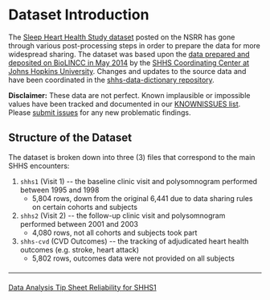 # Dataset Introduction

The [Sleep Heart Health Study dataset](:files_path:/datasets) posted on the NSRR has gone through various post-processing steps in order to prepare the data for more widespread sharing. The dataset was based upon the [data prepared and deposited on BioLINCC in May 2014](https://biolincc.nhlbi.nih.gov/studies/shhs/?q=sleep) by the [SHHS Coordinating Center at Johns Hopkins University](http://www.jhsph.edu/research/centers-and-institutes/johns-hopkins-center-for-clinical-trials/shhs.html). Changes and updates to the source data and have been coordinated in the [shhs-data-dictionary repository](https://github.com/sleepepi/shhs-data-dictionary).

**Disclaimer:** These data are not perfect. Known implausible or impossible values have been tracked and documented in our [KNOWNISSUES list](https://github.com/sleepepi/shhs-data-dictionary/blob/master/KNOWNISSUES.md). Please [submit issues](https://github.com/sleepepi/shhs-data-dictionary/issues) for any new problematic findings.

## Structure of the Dataset

The dataset is broken down into three (3) files that correspond to the main SHHS encounters:

1. `shhs1` (Visit 1) -- the baseline clinic visit and polysomnogram performed between 1995 and 1998
	- 5,804 rows, down from the original 6,441 due to data sharing rules on certain cohorts and subjects
2. `shhs2` (Visit 2) -- the follow-up clinic visit and polysomnogram performed between 2001 and 2003
	- 4,080 rows, not all cohorts and subjects took part
3. `shhs-cvd` (CVD Outcomes) -- the tracking of adjudicated heart health outcomes (e.g. stroke, heart attack)
	- 5,802 rows, outcomes data were not provided on all subjects


<hr class="soften" style="margin-top: 20px;margin-bottom: 20px;"/>

<div class="center">
<div class="btn-group">
  <a href=":pages_path:/3-data-analysis-tip-sheet.md" class="btn btn-default">
    <span class="glyphicon glyphicon-chevron-left"></span>
    Data Analysis Tip Sheet
  </a>

  <a href=":pages_path:/3-reliability-shhs1.md" class="btn btn-success">
    Reliability for SHHS1
    <span class="glyphicon glyphicon-chevron-right"></span>
  </a>
</div>
</div>


